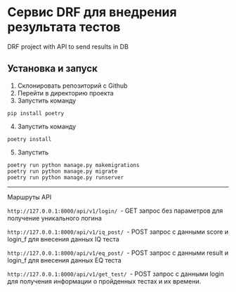 # Сервис DRF для внедрения результата тестов
DRF project with API to send results in DB

## Установка и запуск
1. Склонировать репозиторий с Github
2. Перейти в директорию проекта
3. Запустить команду 
```
pip install poetry
```
4. Запустить команду
```
poetry install
```
5. Запустить 
```
poetry run python manage.py makemigrations
poetry run python manage.py migrate
poetry run python manage.py runserver
```

***
Маршруты API

```http://127.0.0.1:8000/api/v1/login/ ```- GET запрос без параметров для получение уникального логина

```http://127.0.0.1:8000/api/v1/iq_post/ ```- POST запрос с данными score и login_f для внесения данных IQ теста

```http://127.0.0.1:8000/api/v1/eq_post/ ```- POST запрос с данными result и login_f для внесения данных EQ теста

```http://127.0.0.1:8000/api/v1/get_test/ ```- POST запрос с данными login для получения информации о пройденных тестах и их времени.